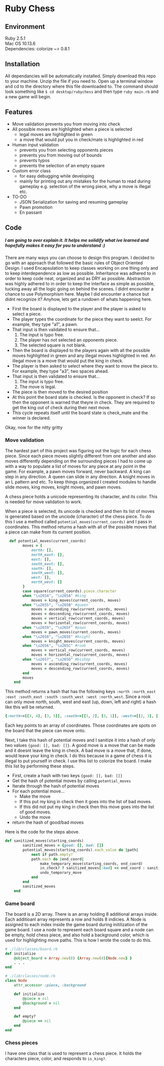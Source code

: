 # Ruby Chess 
## Environment 
Ruby 2.5.1\
Mac OS 10.13.6\
Dependencies: colorize ~> 0.8.1

## Installation 
All dependancies will be automatically installed. Simply download this repo to your machine. Unzip the file if you need to. Open up a terminal window and cd to the directory where this file downloaded to. The command should look something like `$ cd desktop/rubychess` and then type `ruby main.rb` and a new game will begin. 

## Features 
* Move validation prevents you from moving into check
* All possible moves are highlighted when a piece is selected
    * legal moves are highlighted in green
    * a move that would put you in check/mate is highlighted in red
* Human input validation
    * prevents you from selecting opponents pieces
    * prevents you from moving out of bounds 
    * prevents typos 
    * prevents the selection of an empty square
* Custom error class 
    * for easy debugging while developing 
    * mainly for printing out any mistakes for the human to read during gameplay e.g. selection of the wrong piece, why a move is illegal etc. 
* TO-DO
    * JSON Serialization for saving and resuming gameplay 
    * Pawn promotion 
    * En passant 

## Code 
##### I am going to over explain it. It helps me solidify what ive learned and hopefully makes it easy for you to understand :) 

There are many ways you can choose to design this program. I decided to go with an approach that followed the basic rules of Object Oriented Design. I used Encapsulation to keep classes working on one thing only and to keep interdependence as low as possible. Inheritance was adhered to in order to keep code neat, organized and as DRY as possible. Abstraction was highly adhered to in order to keep the interface as simple as possible, tucking away all the logic going on behind the scenes. I didnt encounter a chance to use Polymorphism here. Maybe I did encounter a chance but didnt recognize it? Anyhow, lets get a rundown of whats happening here.

* First the board is displayed to the player and the player is asked to select a piece. 
* The player types the coordinate for the piece they want to seelct. For example, they type "a1", a pawn. 
* That input is then validated to ensure that... 
    1) The input is typo free.
    2) The player has not selected an opponents piece.
    3) The selected square is not blank.
* Then the board is displayed to the players again with all the possible moves highlighted in green and any illegal moves highlighted in red. An illegal move is a move that would put the king in check. 
* The player is then asked to select where they want to move the piece to. For example, they type "a3", two spaces ahead. 
* That input is then validated to ensure that...
    1) The input is typo free.
    2) The move is legal.
* The piece is then moved to the desired position
* At this point the board state is checked. Is the opponent in check? If so then the opponent is warned that theyre in check. They are required to get the king out of check during their next move. 
* This cycle repeats itself until the board state is check_mate and the winner is declared. 

Okay, now for the nitty gritty
### Move validation
The hardest part of this project was figuring out the logic for each chess piece. Since each piece moves slightly different from one another and also moves differently depending on the surrounding pieces I had to come up with a way to populate a list of moves for any piece at any point in the game. For example, a pawn moves forward, never backward. A king can step in any direction. A queen can slide in any direction. A knight moves in an L pattern and etc. To keep things organized I created modules to handle slide moves, king moves, knight moves, and pawn moves. 

A chess piece holds a unicode representing its character, and its color. This is needed for move validation to work.

When a piece is selected, its unicode is checked and then its list of moves is generated based on the unciode (character) of the chess piece. To do this I use a method called `potential_moves(current_coords)` and I pass in coordinates. This method returns a hash with all of the possible moves that a piece can make from its current position. 
```Ruby
  def potential_moves(current_coords)
        moves = {
            north: [], 
            north_east: [],
            east: [],
            south_east: [], 
            south: [], 
            south_west: [], 
            west: [], 
            north_west: []
        }
        case square(current_coords).piece.character
        when "\u2654", "\u265A" #king
            moves = king_moves(current_coords, moves)
        when "\u2655", "\u265B" #queen
            moves = ascending_row(current_coords, moves)
            moves = descending_row(current_coords, moves)
            moves = vertical_row(current_coords, moves)
            moves = horizontal_row(current_coords, moves)
        when "\u2659", "\u265F" #pawn
            moves = pawn_moves(current_coords, moves)
        when "\u2658", "\u265E" #knight
            moves = knight_moves(current_coords, moves)
        when "\u2656", "\u265C" #rook
            moves = vertical_row(current_coords, moves)
            moves = horizontal_row(current_coords, moves)
        when "\u2657", "\u265D" #bishop
            moves = ascending_row(current_coords, moves)
            moves = descending_row(current_coords, moves)
        end
        moves
    end
``` 
This method returns a hash that has the following keys `:north :north_east :east :south_east :south :south_west :west :north_west`. Since a  rook can only move north, south, west and east (up, down, left and right) a hash like this will be returned. 
```Ruby
{:north=>[[3, 4], [3, 5]], :south=>[[3, 2], [3, 1]], :west=>[[2, 3], [1, 3]], :east=>[[4, 3], [5, 3]]}
```
Each key points to an array of coordinates. Those coordinates are spots on the board that the piece can move onto. 

Next, I take this hash of potential moves and I sanitize it into a hash of only two values `{good: [], bad: []}`. A good move is a move that can be made and it doesnt leave the king in check. A bad move is a move that, if done, would leave your king in check. I do this because in a game of chess it is illegal to put yourself in check. I use this list to colorize the board. I make this list by performing these steps.
* First, create a hash with two keys `{good: [], bad: []}`
* Get the hash of potential moves by calling `potential_moves`
* Iterate through the hash of potential moves
* For each potential move...
    * Make the move
    * If this put my king in check then it goes into the list of bad moves. 
    * If this did not put my king in check then this move goes into the list of good moves. 
    * Undo the move
* return the hash of good/bad moves

Here is the code for the steps above. 
```Ruby
def sanitized_moves(starting_coords)
        sanitized_moves = {good: [], bad: []}
        potential_moves(starting_coords).each_value do |path|
            next if path.empty?
            path.each do |end_coord|
                make_temporary_move(starting_coords, end_coord)
                in_check? ? sanitized_moves[:bad] << end_coord : sanitized_moves[:good] << end_coord
                undo_temporary_move
            end
        end
        sanitized_moves
    end
```


### Game board
The board is a 2D array. There is an array holding 8 additional arrays inside. Each additioanl array represents a row and holds 8 indicies. A Node is assigned to each index inside the game board during initilization of the game board. I use a node to represent each board square and a node can be empty, hold chess piece, and also hold a background color, which is used for highlighting move paths. This is how I wrote the code to do this. 
```Ruby
# ./lib/classes/board.rb
def initialize
    @object_board = Array.new(8) {Array.new(8){Node.new} }
    . . . 
end

# ./lib/classes/node.rb
class Node
    attr_accessor :piece, :background

    def initialize 
        @piece = nil
        @background = nil
    end

    def empty?
        @piece == nil
    end
end
```

### Chess pieces
I have one class that is used to represent a chess piece. It holds the characters piece, color, and responds to `is_king?`. 

